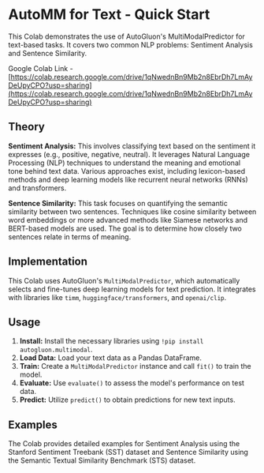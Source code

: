 # AutoMM for Text - Quick Start

This Colab demonstrates the use of AutoGluon's MultiModalPredictor for text-based tasks. It covers two common NLP problems: Sentiment Analysis and Sentence Similarity.

Google Colab Link - [https://colab.research.google.com/drive/1qNwednBn9Mb2n8EbrDh7LmAyDeUpyCPO?usp=sharing](https://colab.research.google.com/drive/1qNwednBn9Mb2n8EbrDh7LmAyDeUpyCPO?usp=sharing)

## Theory

**Sentiment Analysis:** This involves classifying text based on the sentiment it expresses (e.g., positive, negative, neutral).  It leverages Natural Language Processing (NLP) techniques to understand the meaning and emotional tone behind text data. Various approaches exist, including lexicon-based methods and deep learning models like recurrent neural networks (RNNs) and transformers.

**Sentence Similarity:**  This task focuses on quantifying the semantic similarity between two sentences. Techniques like cosine similarity between word embeddings or more advanced methods like Siamese networks and BERT-based models are used. The goal is to determine how closely two sentences relate in terms of meaning.

## Implementation

This Colab uses AutoGluon's `MultiModalPredictor`, which automatically selects and fine-tunes deep learning models for text prediction. It integrates with libraries like `timm`, `huggingface/transformers`, and `openai/clip`.

## Usage

1. **Install:** Install the necessary libraries using `!pip install autogluon.multimodal`.
2. **Load Data:** Load your text data as a Pandas DataFrame.
3. **Train:** Create a `MultiModalPredictor` instance and call `fit()` to train the model.
4. **Evaluate:** Use `evaluate()` to assess the model's performance on test data.
5. **Predict:** Utilize `predict()` to obtain predictions for new text inputs.

## Examples

The Colab provides detailed examples for Sentiment Analysis using the Stanford Sentiment Treebank (SST) dataset and Sentence Similarity using the Semantic Textual Similarity Benchmark (STS) dataset.
